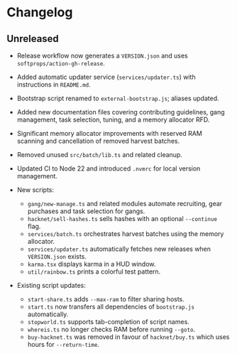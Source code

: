 # Changelog

## Unreleased

- Release workflow now generates a `VERSION.json` and uses `softprops/action-gh-release`.
- Added automatic updater service (`services/updater.ts`) with instructions in `README.md`.
- Bootstrap script renamed to `external-bootstrap.js`; aliases updated.
- Added new documentation files covering contributing guidelines, gang management, task selection, tuning, and a memory allocator RFD.
- Significant memory allocator improvements with reserved RAM scanning and cancellation of removed harvest batches.
- Removed unused `src/batch/lib.ts` and related cleanup.
- Updated CI to Node 22 and introduced `.nvmrc` for local version management.

- New scripts:
  - `gang/new-manage.ts` and related modules automate recruiting, gear purchases and task selection for gangs.
  - `hacknet/sell-hashes.ts` sells hashes with an optional `--continue` flag.
  - `services/batch.ts` orchestrates harvest batches using the memory allocator.
  - `services/updater.ts` automatically fetches new releases when `VERSION.json` exists.
  - `karma.tsx` displays karma in a HUD window.
  - `util/rainbow.ts` prints a colorful test pattern.

- Existing script updates:
  - `start-share.ts` adds `--max-ram` to filter sharing hosts.
  - `start.ts` now transfers all dependencies of `bootstrap.js` automatically.
  - `stopworld.ts` supports tab-completion of script names.
  - `whereis.ts` no longer checks RAM before running `--goto`.
  - `buy-hacknet.ts` was removed in favour of `hacknet/buy.ts` which uses hours for `--return-time`.
